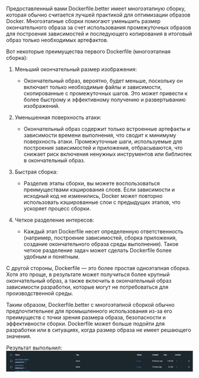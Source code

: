 Предоставленный вами Dockerfile.better имеет многоэтапную сборку, которая обычно считается лучшей практикой для оптимизации образов Docker. Многоэтапные сборки помогают уменьшить размер окончательного образа за счет использования промежуточных образов для построения зависимостей и последующего копирования в итоговый образ только необходимых артефактов.

Вот некоторые преимущества первого Dockerfile (многоэтапная сборка):

1. Меньший окончательный размер изображения:
      - Окончательный образ, вероятно, будет меньше, поскольку он включает только необходимые файлы и зависимости, скопированные с промежуточных шагов. Это может привести к более быстрому и эффективному получению и развертыванию изображений.

2. Уменьшенная поверхность атаки:
      - Окончательный образ содержит только встроенные артефакты и зависимости времени выполнения, что сводит к минимуму поверхность атаки. Промежуточные шаги, используемые для построения зависимостей и приложения, отбрасываются, что снижает риск включения ненужных инструментов или библиотек в окончательный образ.

3. Быстрая сборка:
      - Разделив этапы сборки, вы можете воспользоваться преимуществами кэширования слоев. Если зависимости и исходный код не изменились, Docker может повторно использовать кэшированные слои с предыдущих этапов, что ускоряет процесс сборки.

4. Четкое разделение интересов:
      - Каждый этап Dockerfile несет определенную ответственность (например, построение зависимостей, сборка приложения, создание окончательного образа среды выполнения). Такое четкое разделение задач может сделать Dockerfile более удобным и понятным.

С другой стороны, Dockerfile — это более простая одноэтапная сборка. Хотя это проще, в результате может получиться более крупный окончательный образ, а также включить в окончательный образ зависимости разработки, которые могут не потребоваться для производственной среды.

Таким образом, Dockerfile.better с многоэтапной сборкой обычно предпочтительнее для промышленного использования из-за его преимуществ с точки зрения размера образа, безопасности и эффективности сборки. Dockerfile может больше подойти для разработки или в ситуациях, когда размер образа не имеет решающего значения.

Результат выпольнил:
![result img](./public/result_docker.png)
